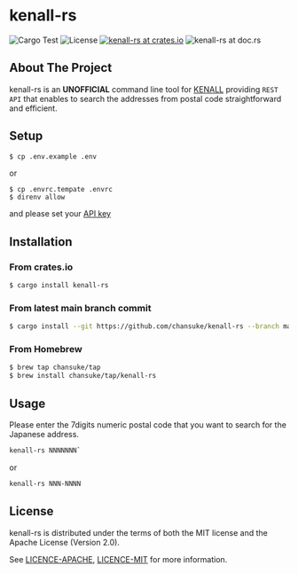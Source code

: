 # kenall-rs
![Cargo Test](https://github.com/chansuke/kenall-rs/workflows/Cargo%20Test/badge.svg) ![License](https://img.shields.io/badge/license-MIT%20or%20Apache%202%20-orange) [![kenall-rs at crates.io](https://img.shields.io/crates/v/kenall-rs.svg)](https://crates.io/crates/kenall-rs) ![kenall-rs at doc.rs](https://docs.rs/kenall-rs/badge.svg?version=0.1.0)
## About The Project
kenall-rs is an **UNOFFICIAL** command line tool for [KENALL](https://kenall.jp/) providing `REST API` that enables to search the addresses from postal code straightforward and efficient.

## Setup

```sh
$ cp .env.example .env
```

or

```
$ cp .envrc.tempate .envrc
$ direnv allow
```

and please set your [API key](https://kenall.jp/docs/account/api-key/)

## Installation
### From crates.io

```sh
$ cargo install kenall-rs
```

### From latest main branch commit

```sh
$ cargo install --git https://github.com/chansuke/kenall-rs --branch main
```

### From Homebrew
```sh
$ brew tap chansuke/tap
$ brew install chansuke/tap/kenall-rs
```

## Usage
Please enter the 7digits numeric postal code that you want to search for the Japanese address.

```sh
kenall-rs NNNNNNN`
```

or

```sh
kenall-rs NNN-NNNN
```

## License
kenall-rs is distributed under the terms of both the MIT license and the Apache License (Version 2.0).

See [LICENCE-APACHE](LICENCE-APACHE), [LICENCE-MIT](LICENCE-MIT) for more information.
